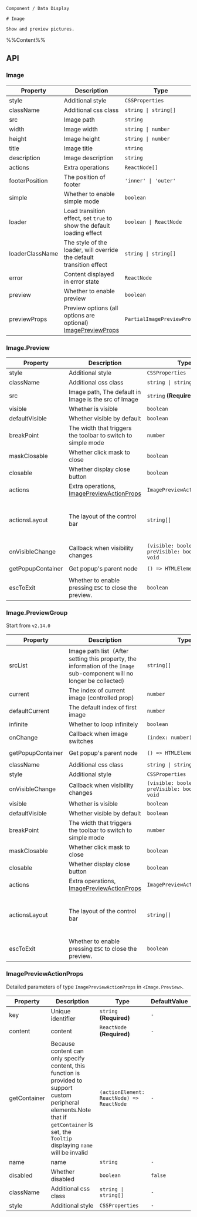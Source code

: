 `````
Component / Data Display

# Image

Show and preview pictures.
`````

%%Content%%

## API

<div class="image-demo-props">

### Image

|Property|Description|Type|DefaultValue|
|---|---|---|---|
|style|Additional style|`CSSProperties`|`-`|
|className|Additional css class|`string \| string[]`|`-`|
|src|Image path|`string`|`-`|
|width|Image width|`string \| number`|`-`|
|height|Image height|`string \| number`|`-`|
|title|Image title|`string`|`-`|
|description|Image description|`string`|`-`|
|actions|Extra operations|`ReactNode[]`|`-`|
|footerPosition|The position of footer|`'inner' \| 'outer'`|`inner`|
|simple|Whether to enable simple mode|`boolean`|`-`|
|loader|Load transition effect, set `true` to show the default loading effect|`boolean \| ReactNode`|`-`|
|loaderClassName|The style of the loader, will override the default transition effect|`string \| string[]`|`-`|
|error|Content displayed in error state|`ReactNode`|`-`|
|preview|Whether to enable preview|`boolean`|`true`|
|previewProps|Preview options (all options are optional) [ImagePreviewProps](#imagepreview)|`PartialImagePreviewProps`|`-`|

### Image.Preview

|Property|Description|Type|DefaultValue|Version|
|---|---|---|---|---|
|style|Additional style|`CSSProperties`|`-`|-|
|className|Additional css class|`string \| string[]`|`-`|-|
|src|Image path, The default in Image is the src of Image|`string` **(Required)**|`-`|-|
|visible|Whether is visible|`boolean`|`-`|-|
|defaultVisible|Whether visible by default|`boolean`|`-`|-|
|breakPoint|The width that triggers the toolbar to switch to simple mode|`number`|`316`|-|
|maskClosable|Whether click mask to close|`boolean`|`true`|-|
|closable|Whether display close button|`boolean`|`true`|2.16.0|
|actions|Extra operations, [ImagePreviewActionProps](#imagepreviewactionprops)|`ImagePreviewActionProps[]`|`-`|-|
|actionsLayout|The layout of the control bar|`string[]`|`['fullScreen', 'rotateRight', 'rotateLeft', 'zoomIn', 'zoomOut', 'originalSize', 'extra']`|-|
|onVisibleChange|Callback when visibility changes|`(visible: boolean, preVisible: boolean) => void`|`-`|-|
|getPopupContainer|Get popup's parent node|`() => HTMLElement`|`() => document.body`|2.16.0|
|escToExit|Whether to enable pressing `ESC` to close the preview.|`boolean`|`true`|2.24.0|

### Image.PreviewGroup

Start from `v2.14.0`

|Property|Description|Type|DefaultValue|Version|
|---|---|---|---|---|
|srcList|Image path list（After setting this property, the information of the `Image` sub-component will no longer be collected)|`string[]`|`-`|-|
|current|The index of current image (controlled prop)|`number`|`-`|-|
|defaultCurrent|The default index of first image|`number`|`-`|-|
|infinite|Whether to loop infinitely|`boolean`|`-`|-|
|onChange|Callback when image switches|`(index: number) => void`|`-`|-|
|getPopupContainer|Get popup's parent node|`() => HTMLElement`|`() => document.body`|2.16.0|
|className|Additional css class|`string \| string[]`|`-`|-|
|style|Additional style|`CSSProperties`|`-`|-|
|onVisibleChange|Callback when visibility changes|`(visible: boolean, preVisible: boolean) => void`|`-`|-|
|visible|Whether is visible|`boolean`|`-`|-|
|defaultVisible|Whether visible by default|`boolean`|`-`|-|
|breakPoint|The width that triggers the toolbar to switch to simple mode|`number`|`316`|-|
|maskClosable|Whether click mask to close|`boolean`|`true`|-|
|closable|Whether display close button|`boolean`|`true`|2.16.0|
|actions|Extra operations, [ImagePreviewActionProps](#imagepreviewactionprops)|`ImagePreviewActionProps[]`|`-`|-|
|actionsLayout|The layout of the control bar|`string[]`|`['fullScreen', 'rotateRight', 'rotateLeft', 'zoomIn', 'zoomOut', 'originalSize', 'extra']`|-|
|escToExit|Whether to enable pressing `ESC` to close the preview.|`boolean`|`true`|2.24.0|

### ImagePreviewActionProps

Detailed parameters of type `ImagePreviewActionProps` in `<Image.Preview>`.

|Property|Description|Type|DefaultValue|
|---|---|---|---|
|key|Unique identifier|`string` **(Required)**|`-`|
|content|content|`ReactNode` **(Required)**|`-`|
|getContainer|Because content can only specify content, this function is provided to support custom peripheral elements.Note that if `getContainer` is set, the `Tooltip` displaying `name` will be invalid|`(actionElement: ReactNode) => ReactNode`|`-`|
|name|name|`string`|`-`|
|disabled|Whether disabled|`boolean`|`false`|
|className|Additional css class|`string \| string[]`|`-`|
|style|Additional style|`CSSProperties`|`-`|

</div>
